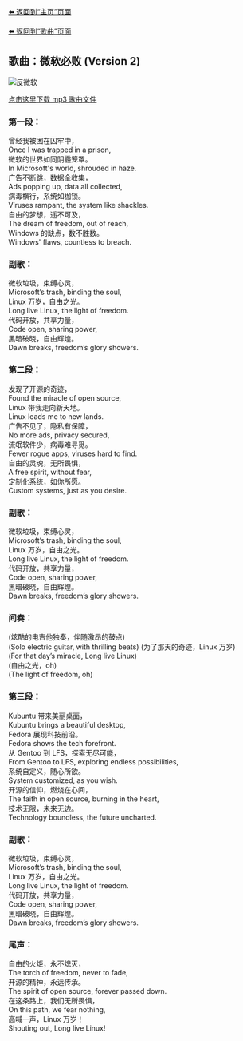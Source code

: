 [⬅️ 返回到“主页”页面](./)

[⬅️ 返回到“歌曲”页面](./songs)

## 歌曲：微软必败 (Version 2)

![反微软](https://mirror.ghproxy.com/https://raw.githubusercontent.com/felixng1988/felixng1988.github.io/images/%E5%8F%8D%E5%BE%AE%E8%BD%AF.jpg)

[点击这里下载 mp3 歌曲文件](https://ghp.ci/https://raw.githubusercontent.com/felixng1988/felixng1988.github.io/songs/%E5%BE%AE%E8%BD%AF%E5%BF%85%E8%B4%A5%20(Version%202).mp3)

### 第一段：
曾经我被困在囚牢中，  
Once I was trapped in a prison,  
微软的世界如同阴霾笼罩。  
In Microsoft's world, shrouded in haze.  
广告不断跳，数据全收集，  
Ads popping up, data all collected,  
病毒横行，系统如枷锁。  
Viruses rampant, the system like shackles.  
自由的梦想，遥不可及，  
The dream of freedom, out of reach,  
Windows 的缺点，数不胜数。  
Windows' flaws, countless to breach.

### 副歌：
微软垃圾，束缚心灵，  
Microsoft’s trash, binding the soul,  
Linux 万岁，自由之光。  
Long live Linux, the light of freedom.  
代码开放，共享力量，  
Code open, sharing power,  
黑暗破晓，自由辉煌。  
Dawn breaks, freedom’s glory showers.

### 第二段：
发现了开源的奇迹，  
Found the miracle of open source,  
Linux 带我走向新天地。  
Linux leads me to new lands.  
广告不见了，隐私有保障，  
No more ads, privacy secured,  
流氓软件少，病毒难寻觅。  
Fewer rogue apps, viruses hard to find.  
自由的灵魂，无所畏惧，  
A free spirit, without fear,  
定制化系统，如你所愿。  
Custom systems, just as you desire.

### 副歌：
微软垃圾，束缚心灵，  
Microsoft’s trash, binding the soul,  
Linux 万岁，自由之光。  
Long live Linux, the light of freedom.  
代码开放，共享力量，  
Code open, sharing power,  
黑暗破晓，自由辉煌。  
Dawn breaks, freedom’s glory showers.

### 间奏：
(炫酷的电吉他独奏，伴随激昂的鼓点)  
(Solo electric guitar, with thrilling beats)
(为了那天的奇迹，Linux 万岁)  
(For that day’s miracle, Long live Linux)  
(自由之光，oh)  
(The light of freedom, oh)

### 第三段：
Kubuntu 带来美丽桌面，  
Kubuntu brings a beautiful desktop,  
Fedora 展现科技前沿。  
Fedora shows the tech forefront.  
从 Gentoo 到 LFS，探索无尽可能，  
From Gentoo to LFS, exploring endless possibilities,  
系统自定义，随心所欲。  
System customized, as you wish.  
开源的信仰，燃烧在心间，  
The faith in open source, burning in the heart,  
技术无限，未来无边。  
Technology boundless, the future uncharted.

### 副歌：
微软垃圾，束缚心灵，  
Microsoft’s trash, binding the soul,  
Linux 万岁，自由之光。  
Long live Linux, the light of freedom.  
代码开放，共享力量，  
Code open, sharing power,  
黑暗破晓，自由辉煌。  
Dawn breaks, freedom’s glory showers.

### 尾声：
自由的火炬，永不熄灭，  
The torch of freedom, never to fade,  
开源的精神，永远传承。  
The spirit of open source, forever passed down.  
在这条路上，我们无所畏惧，  
On this path, we fear nothing,  
高喊一声，Linux 万岁！  
Shouting out, Long live Linux!